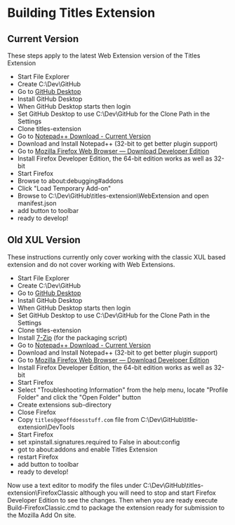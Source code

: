 # Building Titles Extension

## Current Version
These steps apply to the latest Web Extension version of the Titles Extension

* Start File Explorer
* Create C:\Dev\GitHub
* Go to [GitHub Desktop](https://desktop.github.com/)
* Install GitHub Desktop
* When GitHub Desktop starts then login
* Set GitHub Desktop to use C:\Dev\GitHub for the Clone Path in the Settings
* Clone titles-extension
* Go to [Notepad++ Download - Current Version](https://notepad-plus-plus.org/download/)
* Download and Install Notepad++ (32-bit to get better plugin support)
* Go to [Mozilla Firefox Web Browser — Download Developer Edition](https://www.mozilla.org/en-US/firefox/developer/all/)
* Install Firefox Developer Edition, the 64-bit edition works as well as 32-bit
* Start Firefox
* Browse to about:debugging#addons
* Click "Load Temporary Add-on"
* Browse to C:\Dev\GitHub\titles-extension\WebExtension and open manifest.json
* add button to toolbar
* ready to develop!


## Old XUL Version
These instructions currently only cover working with the classic XUL based extension and do not cover working with Web Extensions.

* Start File Explorer
* Create C:\Dev\GitHub
* Go to [GitHub Desktop](https://desktop.github.com/)
* Install GitHub Desktop
* When GitHub Desktop starts then login
* Set GitHub Desktop to use C:\Dev\GitHub for the Clone Path in the Settings
* Clone titles-extension
* Install [7-Zip](http://www.7-zip.org/) (for the packaging script)
* Go to [Notepad++ Download - Current Version](https://notepad-plus-plus.org/download/)
* Download and Install Notepad++ (32-bit to get better plugin support)
* Go to [Mozilla Firefox Web Browser — Download Developer Edition](https://www.mozilla.org/en-US/firefox/developer/all/)
* Install Firefox Developer Edition, the 64-bit edition works as well as 32-bit
* Start Firefox
* Select "Troubleshooting Information" from the help menu, locate "Profile Folder" and click the "Open Folder" button
* Create extensions sub-directory
* Close Firefox
* Copy `titles@geoffdoesstuff.com` file from C:\Dev\GitHub\title-extension\DevTools
* Start Firefox
* set xpinstall.signatures.required to False in about:config
* got to about:addons and enable Titles Extension
* restart Firefox
* add button to toolbar
* ready to develop!

Now use a text editor to modify the files under C:\Dev\GitHub\titles-extension\FirefoxClassic although you will need to stop and start Firefox Developer Edition to see the changes. Then when you are ready execute Build-FirefoxClassic.cmd to package the extension ready for submission to the Mozilla Add On site.
